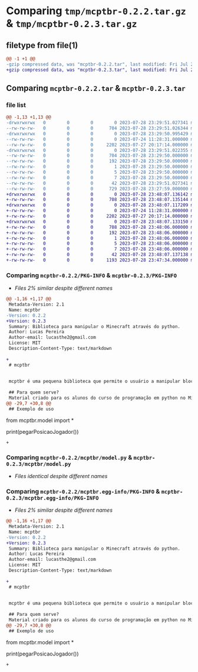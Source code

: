# Comparing `tmp/mcptbr-0.2.2.tar.gz` & `tmp/mcptbr-0.2.3.tar.gz`

## filetype from file(1)

```diff
@@ -1 +1 @@
-gzip compressed data, was "mcptbr-0.2.2.tar", last modified: Fri Jul 28 23:29:51 2023, max compression
+gzip compressed data, was "mcptbr-0.2.3.tar", last modified: Fri Jul 28 23:48:07 2023, max compression
```

## Comparing `mcptbr-0.2.2.tar` & `mcptbr-0.2.3.tar`

### file list

```diff
@@ -1,13 +1,13 @@
-drwxrwxrwx   0        0        0        0 2023-07-28 23:29:51.027341 mcptbr-0.2.2/
--rw-rw-rw-   0        0        0      704 2023-07-28 23:29:51.026344 mcptbr-0.2.2/PKG-INFO
-drwxrwxrwx   0        0        0        0 2023-07-28 23:29:50.995429 mcptbr-0.2.2/mcptbr/
--rw-rw-rw-   0        0        0        0 2023-07-24 11:28:31.000000 mcptbr-0.2.2/mcptbr/__init__.py
--rw-rw-rw-   0        0        0     2202 2023-07-27 20:17:14.000000 mcptbr-0.2.2/mcptbr/model.py
-drwxrwxrwx   0        0        0        0 2023-07-28 23:29:51.022355 mcptbr-0.2.2/mcptbr.egg-info/
--rw-rw-rw-   0        0        0      704 2023-07-28 23:29:50.000000 mcptbr-0.2.2/mcptbr.egg-info/PKG-INFO
--rw-rw-rw-   0        0        0      192 2023-07-28 23:29:50.000000 mcptbr-0.2.2/mcptbr.egg-info/SOURCES.txt
--rw-rw-rw-   0        0        0        1 2023-07-28 23:29:50.000000 mcptbr-0.2.2/mcptbr.egg-info/dependency_links.txt
--rw-rw-rw-   0        0        0        5 2023-07-28 23:29:50.000000 mcptbr-0.2.2/mcptbr.egg-info/requires.txt
--rw-rw-rw-   0        0        0        7 2023-07-28 23:29:50.000000 mcptbr-0.2.2/mcptbr.egg-info/top_level.txt
--rw-rw-rw-   0        0        0       42 2023-07-28 23:29:51.027341 mcptbr-0.2.2/setup.cfg
--rw-rw-rw-   0        0        0      729 2023-07-28 23:27:59.000000 mcptbr-0.2.2/setup.py
+drwxrwxrwx   0        0        0        0 2023-07-28 23:48:07.136142 mcptbr-0.2.3/
+-rw-rw-rw-   0        0        0      708 2023-07-28 23:48:07.135144 mcptbr-0.2.3/PKG-INFO
+drwxrwxrwx   0        0        0        0 2023-07-28 23:48:07.117209 mcptbr-0.2.3/mcptbr/
+-rw-rw-rw-   0        0        0        0 2023-07-24 11:28:31.000000 mcptbr-0.2.3/mcptbr/__init__.py
+-rw-rw-rw-   0        0        0     2202 2023-07-27 20:17:14.000000 mcptbr-0.2.3/mcptbr/model.py
+drwxrwxrwx   0        0        0        0 2023-07-28 23:48:07.133150 mcptbr-0.2.3/mcptbr.egg-info/
+-rw-rw-rw-   0        0        0      708 2023-07-28 23:48:06.000000 mcptbr-0.2.3/mcptbr.egg-info/PKG-INFO
+-rw-rw-rw-   0        0        0      192 2023-07-28 23:48:06.000000 mcptbr-0.2.3/mcptbr.egg-info/SOURCES.txt
+-rw-rw-rw-   0        0        0        1 2023-07-28 23:48:06.000000 mcptbr-0.2.3/mcptbr.egg-info/dependency_links.txt
+-rw-rw-rw-   0        0        0        5 2023-07-28 23:48:06.000000 mcptbr-0.2.3/mcptbr.egg-info/requires.txt
+-rw-rw-rw-   0        0        0        7 2023-07-28 23:48:06.000000 mcptbr-0.2.3/mcptbr.egg-info/top_level.txt
+-rw-rw-rw-   0        0        0       42 2023-07-28 23:48:07.137138 mcptbr-0.2.3/setup.cfg
+-rw-rw-rw-   0        0        0     1193 2023-07-28 23:47:34.000000 mcptbr-0.2.3/setup.py
```

### Comparing `mcptbr-0.2.2/PKG-INFO` & `mcptbr-0.2.3/PKG-INFO`

 * *Files 2% similar despite different names*

```diff
@@ -1,16 +1,17 @@
 Metadata-Version: 2.1
 Name: mcptbr
-Version: 0.2.2
+Version: 0.2.3
 Summary: Biblioteca para manipular o Minecraft através do python.
 Author: Lucas Pereira
 Author-email: lucasthe2@gmail.com
 License: MIT
 Description-Content-Type: text/markdown
 
+
 # mcptbr
 
 
 mcptbr é uma pequena biblioteca que permite o usuário a manipular blocos do Minecraft com python.
 
 ## Para quem serve?
 Material criado para os alunos do curso de programação em python no Minecraft.
@@ -29,7 +30,8 @@
 ## Exemplo de uso
 ```
 from mcptbr.model import *
 
 
 print(pegarPosicaoJogador())
 ```
+
```

### Comparing `mcptbr-0.2.2/mcptbr/model.py` & `mcptbr-0.2.3/mcptbr/model.py`

 * *Files identical despite different names*

### Comparing `mcptbr-0.2.2/mcptbr.egg-info/PKG-INFO` & `mcptbr-0.2.3/mcptbr.egg-info/PKG-INFO`

 * *Files 2% similar despite different names*

```diff
@@ -1,16 +1,17 @@
 Metadata-Version: 2.1
 Name: mcptbr
-Version: 0.2.2
+Version: 0.2.3
 Summary: Biblioteca para manipular o Minecraft através do python.
 Author: Lucas Pereira
 Author-email: lucasthe2@gmail.com
 License: MIT
 Description-Content-Type: text/markdown
 
+
 # mcptbr
 
 
 mcptbr é uma pequena biblioteca que permite o usuário a manipular blocos do Minecraft com python.
 
 ## Para quem serve?
 Material criado para os alunos do curso de programação em python no Minecraft.
@@ -29,7 +30,8 @@
 ## Exemplo de uso
 ```
 from mcptbr.model import *
 
 
 print(pegarPosicaoJogador())
 ```
+
```


